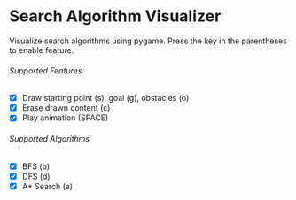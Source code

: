 # Search Algorithm Visualizer
Visualize search algorithms using pygame. Press the key in the parentheses to enable feature.

###### Supported Features
- [x] Draw starting point (s), goal (g), obstacles (o)
- [x] Erase drawn content (c)
- [x] Play animation (SPACE)

###### Supported Algorithms
- [x] BFS (b)
- [x] DFS (d)
- [x] A* Search (a)